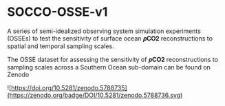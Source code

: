 # SOCCO-OSSE-v1


A series of semi-idealized observing system simulation experiments (OSSEs) to test the sensitivity of surface ocean 𝒑𝐂𝐎𝟐 reconstructions to spatial and temporal sampling scales.


The OSSE dataset for assessing the sensitivity of 𝒑𝐂𝐎𝟐 reconstructions to sampling scales across a Southern Ocean sub-domain can be found on Zenodo

![https://doi.org/10.5281/zenodo.5788735](https://zenodo.org/badge/DOI/10.5281/zenodo.5788736.svg)


